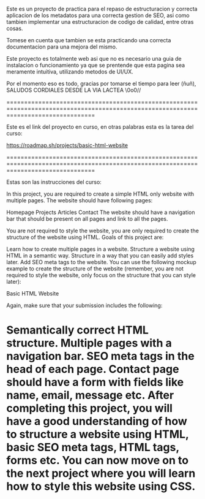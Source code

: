 Este es un proyecto de practica para el repaso de estructuracion y correcta aplicacion de los metadatos para una correcta gestion de SEO, asi como tambien implementar una estructuracion de codigo de calidad, entre otras cosas.

Tomese en cuenta que tambien se esta practicando una correcta documentacion para una mejora del mismo.

Este proyecto es totalmente web asi que no es necesario una guia de instalacion o funcionamiento ya que se prentende que esta pagina sea meramente intuitiva, utilizando metodos de UI/UX.

Por el momento eso es todo, gracias por tomarse el tiempo para leer (ñuñ), SALUDOS CORDIALES DESDE LA VIA LACTEA \\0o0//

=====================================================================================================================================

Este es el link del proyecto en curso, en otras palabras esta es la tarea del curso:

https://roadmap.sh/projects/basic-html-website

=====================================================================================================================================

Estas son las instrucciones del curso:

In this project, you are required to create a simple HTML only website with multiple pages. The website should have following pages:

Homepage
Projects
Articles
Contact
The website should have a navigation bar that should be present on all pages and link to all the pages.

You are not required to style the website, you are only required to create the structure of the website using HTML. Goals of this project are:

Learn how to create multiple pages in a website.
Structure a website using HTML in a semantic way.
Structure in a way that you can easily add styles later.
Add SEO meta tags to the website.
You can use the following mockup example to create the structure of the website (remember, you are not required to style the website, only focus on the structure that you can style later):

Basic HTML Website

Again, make sure that your submission includes the following:

Semantically correct HTML structure.
Multiple pages with a navigation bar.
SEO meta tags in the head of each page.
Contact page should have a form with fields like name, email, message etc.
After completing this project, you will have a good understanding of how to structure a website using HTML, basic SEO meta tags, HTML tags, forms etc. You can now move on to the next project where you will learn how to style this website using CSS.
=====================================================================================================================================